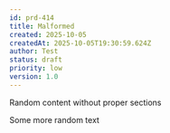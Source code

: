 ```yaml
---
id: prd-414
title: Malformed
created: 2025-10-05
createdAt: 2025-10-05T19:30:59.624Z
author: Test
status: draft
priority: low
version: 1.0
---
```


Random content without proper sections

Some more random text